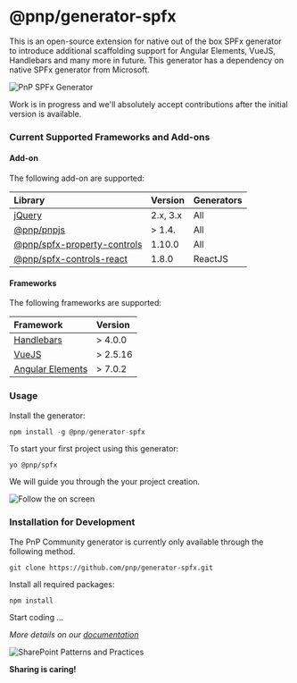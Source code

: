 # @pnp/generator-spfx

This is an open-source extension for native out of the box SPFx generator to introduce additional scaffolding support for Angular Elements, VueJS, Handlebars  and many more in future. This generator has a dependency on native SPFx generator from Microsoft.
 
 
![PnP SPFx Generator](https://pnp.github.io/generator-spfx/assets/pnpspfx-title.png)
 
 
Work is in progress and we'll absolutely accept contributions after the initial version is available.

### Current Supported Frameworks and Add-ons

#### Add-on

The following add-on are supported:

| Library | Version | Generators |
|:--|:--|:--|
| [jQuery](http://jquery.com) | 2.x, 3.x | All |
| [@pnp/pnpjs](https://github.com/pnp/pnpjs) | > 1.4. | All |
| [@pnp/spfx-property-controls](https://github.com/SharePoint/sp-dev-fx-property-controls) | 1.10.0 | All |
| [@pnp/spfx-controls-react](https://github.com/SharePoint/sp-dev-fx-controls-react/) | 1.8.0 | ReactJS |


#### Frameworks

The following frameworks are supported:

| Framework | Version |
|:--|:--|
| [Handlebars](http://handlebarsjs.com) | > 4.0.0 |
| [VueJS](https://vuejs.org) | > 2.5.16 |
| [Angular Elements](https://angular.io/guide/elements) | > 7.0.2 |


### Usage

Install the generator:

```js
npm install -g @pnp/generator-spfx
```

To start your first project using this generator:

```
yo @pnp/spfx
```

We will guide you through the your project creation.

![Follow the  on screen](https://pnp.github.io/generator-spfx/assets/yo-running.png)

### Installation for Development

The PnP Community generator is currently only available through the following method.

```
git clone https://github.com/pnp/generator-spfx.git
```

Install all required packages:

```
npm install
```

Start coding ...

*More details on our [documentation](https://pnp.github.io/generator-spfx/)*


![SharePoint Patterns and Practices](https://devoffice.blob.core.windows.net/media/Default/PnP/pnplogoblue.png)

**Sharing is caring!**
